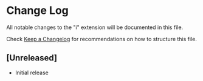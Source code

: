 # Change Log

All notable changes to the "i" extension will be documented in this file.

Check [Keep a Changelog](http://keepachangelog.com/) for recommendations on how to structure this file.

## [Unreleased]

- Initial release
